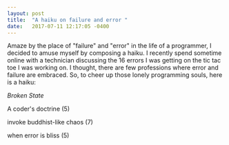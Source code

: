 ```yaml
---
layout: post
title:  "A haiku on failure and error "
date:   2017-07-11 12:17:05 -0400
---
```



Amaze by the place of "failure" and "error" in the life of a programmer, I decided to amuse myself by composing a haiku. I recently spend sometime online with a technician discussing the 16 errors I was getting on the tic tac toe I was working on. I thought, there are few professions where error and failure are embraced. So, to cheer up those lonely programming souls, here is a haiku:


*Broken State*

A coder's doctrine (5)

invoke buddhist-like chaos (7)

when error is bliss (5)


